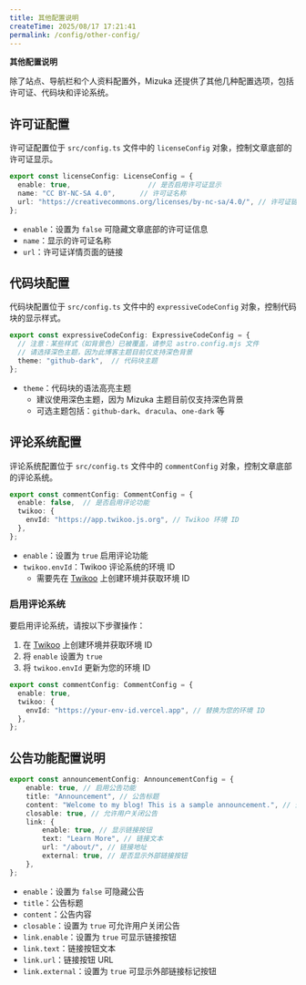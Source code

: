 ```yaml
---
title: 其他配置说明
createTime: 2025/08/17 17:21:41
permalink: /config/other-config/
---
```


**其他配置说明**

除了站点、导航栏和个人资料配置外，Mizuka 还提供了其他几种配置选项，包括许可证、代码块和评论系统。

## 许可证配置

许可证配置位于 `src/config.ts` 文件中的 `licenseConfig` 对象，控制文章底部的许可证显示。

```typescript
export const licenseConfig: LicenseConfig = {
  enable: true,                   // 是否启用许可证显示
  name: "CC BY-NC-SA 4.0",      // 许可证名称
  url: "https://creativecommons.org/licenses/by-nc-sa/4.0/", // 许可证链接
};
```

- `enable`：设置为 `false` 可隐藏文章底部的许可证信息
- `name`：显示的许可证名称
- `url`：许可证详情页面的链接

## 代码块配置

代码块配置位于 `src/config.ts` 文件中的 `expressiveCodeConfig` 对象，控制代码块的显示样式。

```typescript
export const expressiveCodeConfig: ExpressiveCodeConfig = {
  // 注意：某些样式（如背景色）已被覆盖，请参见 astro.config.mjs 文件
  // 请选择深色主题，因为此博客主题目前仅支持深色背景
  theme: "github-dark",  // 代码块主题
};
```

- `theme`：代码块的语法高亮主题
  - 建议使用深色主题，因为 Mizuka 主题目前仅支持深色背景
  - 可选主题包括：`github-dark`、`dracula`、`one-dark` 等

## 评论系统配置

评论系统配置位于 `src/config.ts` 文件中的 `commentConfig` 对象，控制文章底部的评论系统。

```typescript
export const commentConfig: CommentConfig = {
  enable: false,  // 是否启用评论功能
  twikoo: {
    envId: "https://app.twikoo.js.org", // Twikoo 环境 ID
  },
};
```

- `enable`：设置为 `true` 启用评论功能
- `twikoo.envId`：Twikoo 评论系统的环境 ID
  - 需要先在 [Twikoo](https://twikoo.js.org/) 上创建环境并获取环境 ID

### 启用评论系统

要启用评论系统，请按以下步骤操作：

1. 在 [Twikoo](https://twikoo.js.org/) 上创建环境并获取环境 ID
2. 将 `enable` 设置为 `true`
3. 将 `twikoo.envId` 更新为您的环境 ID

```typescript
export const commentConfig: CommentConfig = {
  enable: true,
  twikoo: {
    envId: "https://your-env-id.vercel.app", // 替换为您的环境 ID
  },
};
```

## 公告功能配置说明

```typescript
export const announcementConfig: AnnouncementConfig = {
	enable: true, // 启用公告功能
	title: "Announcement", // 公告标题
	content: "Welcome to my blog! This is a sample announcement.", // 公告内容
	closable: true, // 允许用户关闭公告
	link: {
		enable: true, // 显示链接按钮
		text: "Learn More", // 链接文本
		url: "/about/", // 链接地址
		external: true, // 是否显示外部链接按钮
	},
};

```

- `enable`：设置为 `false` 可隐藏公告
- `title`：公告标题
- `content`：公告内容
- `closable`：设置为 `true` 可允许用户关闭公告
- `link.enable`：设置为 `true` 可显示链接按钮
- `link.text`：链接按钮文本
- `link.url`：链接按钮 URL
- `link.external`：设置为 `true` 可显示外部链接标记按钮
